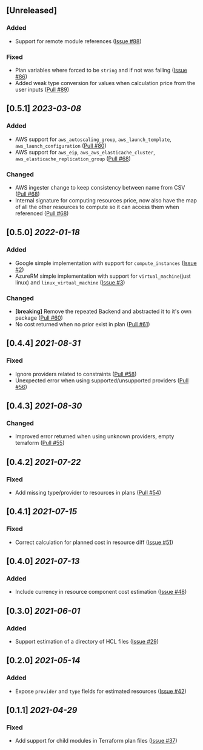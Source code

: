 ## [Unreleased]

### Added

- Support for remote module references
  ([Issue #88](https://github.com/cycloidio/terracost/issues/88))

### Fixed

- Plan variables where forced to be `string` and if not was failing
  ([Issue #86](https://github.com/cycloidio/terracost/issues/86))
- Added weak type conversion for values when calculation price from the user inputs
  ([Pull #89](https://github.com/cycloidio/terracost/pull/89))

## [0.5.1] _2023-03-08_

### Added

- AWS support for `aws_autoscaling_group`, `aws_launch_template`, `aws_launch_configuration`
  ([Pull #80](https://github.com/cycloidio/terracost/pull/80))
- AWS support for `aws_eip`, `aws_aws_elasticache_cluster`, `aws_elasticache_replication_group`
  ([Pull #68](https://github.com/cycloidio/terracost/pull/68))

### Changed

- AWS ingester change to keep consistency between name from CSV
  ([Pull #68](https://github.com/cycloidio/terracost/pull/68))
- Internal signature for computing resources price, now also have the map of all the other resources to compute so it can access them when referenced
  ([Pull #68](https://github.com/cycloidio/terracost/pull/82))

## [0.5.0] _2022-01-18_

### Added

- Google simple implementation with support for `compute_instances`
  ([Issue #2](https://github.com/cycloidio/terracost/issues/2))
- AzureRM simple implementation with support for `virtual_machine`(just linux) and `linux_virtual_machine`
  ([Issue #3](https://github.com/cycloidio/terracost/issues/3))

### Changed

- **[breaking]** Remove the repeated Backend and abstracted it to it's own package
  ([Pull #60](https://github.com/cycloidio/terracost/pull/59))
- No cost returned when no prior exist in plan
  ([Pull #61](https://github.com/cycloidio/terracost/pull/61))

## [0.4.4] _2021-08-31_

### Fixed

- Ignore providers related to constraints
  ([Pull #58](https://github.com/cycloidio/terracost/pull/58))
- Unexpected error when using supported/unsupported providers
  ([Pull #56](https://github.com/cycloidio/terracost/pull/56))

## [0.4.3] _2021-08-30_

### Changed

- Improved error returned when using unknown providers, empty terraform
  ([Pull #55](https://github.com/cycloidio/terracost/pull/55))

## [0.4.2] _2021-07-22_

### Fixed

- Add missing type/provider to resources in plans
  ([Pull #54](https://github.com/cycloidio/terracost/pull/54))

## [0.4.1] _2021-07-15_

### Fixed

- Correct calculation for planned cost in resource diff
  ([Issue #51](https://github.com/cycloidio/terracost/issues/51))

## [0.4.0] _2021-07-13_

### Added

- Include currency in resource component cost estimation
  ([Issue #48](https://github.com/cycloidio/terracost/issues/48))

## [0.3.0] _2021-06-01_

### Added

- Support estimation of a directory of HCL files
  ([Issue #29](https://github.com/cycloidio/terracost/issues/29))

## [0.2.0] _2021-05-14_

### Added

- Expose `provider` and `type` fields for estimated resources
  ([Issue #42](https://github.com/cycloidio/terracost/issues/42))

## [0.1.1] _2021-04-29_

### Fixed

- Add support for child modules in Terraform plan files
  ([Issue #37](https://github.com/cycloidio/terracost/issues/37))
